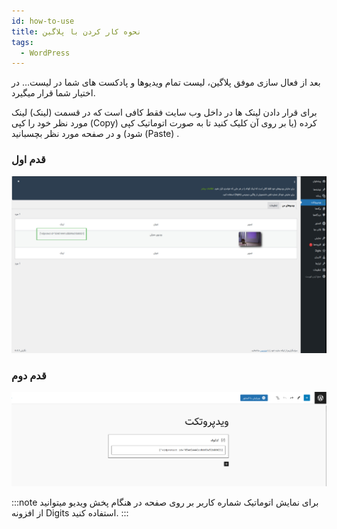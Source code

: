 ```yaml
---
id: how-to-use
title: نحوه کار کردن با پلاگین
tags:
  - WordPress
---
```



بعد از فعال سازی موفق پلاگین، لیست تمام ویدیوها و پادکست های شما در لیست… در اختیار شما قرار میگیرد.

برای قرار دادن لینک ها در داخل وب سایت فقط کا‌فی است که در قسمت (لینک) لینک مورد نظر خود را کپی (Copy) کرده (یا بر
روی آن کلیک کنید تا به صورت اتوماتیک کپی شود) و در صفحه مورد نظر بچسبانید (Paste) .

### قدم اول

![Image](./img/05.jpg)

### قدم دوم

![Image](./img/06.png)

:::note
برای نمایش اتوماتیک شماره کاربر بر روی صفحه در هنگام پخش ویدیو میتوانید از افزونه Digits استفاده کنید.
:::